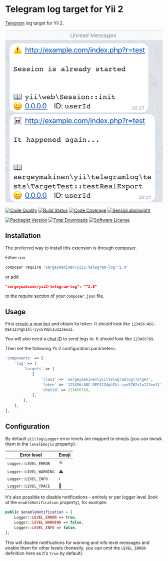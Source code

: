 # Telegram log target for Yii 2

[Telegram](https://telegram.org) log target for Yii 2.

![Screenshot](docs/README.png)

[![Code Quality](https://img.shields.io/scrutinizer/g/sergeymakinen/yii2-telegram-log.svg?style=flat-square)](https://scrutinizer-ci.com/g/sergeymakinen/yii2-telegram-log) [![Build Status](https://img.shields.io/travis/sergeymakinen/yii2-telegram-log.svg?style=flat-square)](https://travis-ci.org/sergeymakinen/yii2-telegram-log) [![Code Coverage](https://img.shields.io/codecov/c/github/sergeymakinen/yii2-telegram-log.svg?style=flat-square)](https://codecov.io/gh/sergeymakinen/yii2-telegram-log) [![SensioLabsInsight](https://img.shields.io/sensiolabs/i/8b4f3236-7c78-42d1-8355-54605598d941.svg?style=flat-square)](https://insight.sensiolabs.com/projects/8b4f3236-7c78-42d1-8355-54605598d941)

[![Packagist Version](https://img.shields.io/packagist/v/sergeymakinen/yii2-telegram-log.svg?style=flat-square)](https://packagist.org/packages/sergeymakinen/yii2-telegram-log) [![Total Downloads](https://img.shields.io/packagist/dt/sergeymakinen/yii2-telegram-log.svg?style=flat-square)](https://packagist.org/packages/sergeymakinen/yii2-telegram-log) [![Software License](https://img.shields.io/badge/license-MIT-brightgreen.svg?style=flat-square)](LICENSE)

## Installation

The preferred way to install this extension is through [composer](https://getcomposer.org/download/).

Either run

```bash
composer require "sergeymakinen/yii2-telegram-log:^2.0"
```

or add

```json
"sergeymakinen/yii2-telegram-log": "^2.0"
```

to the require section of your `composer.json` file.

## Usage

First [create a new bot](https://core.telegram.org/bots#6-botfather) and obtain its token. It should look like `123456:ABC-DEF1234ghIkl-zyx57W2v1u123ew11`.

You will also need a [chat ID](https://stackoverflow.com/questions/31078710/how-to-obtain-telegram-chat-id-for-a-specific-user) to send logs to. It should look like `123456789`.

Then set the following Yii 2 configuration parameters:

```php
'components' => [
    'log' => [
        'targets' => [
            [
                'class' => 'sergeymakinen\yii\telegramlog\Target',
                'token' => '123456:ABC-DEF1234ghIkl-zyx57W2v1u123ew11',
                'chatId' => 123456789,
            ],
        ],
    ],
],
```

## Configuration

By default `yii\log\Logger` error levels are mapped to emojis (you can tweak them in the `levelEmojis` property):

| Error level | Emoji
| --- | ---
`Logger::LEVEL_ERROR` | ☠️
`Logger::LEVEL_WARNING` | ⚠️
`Logger::LEVEL_INFO` | ℹ️
`Logger::LEVEL_TRACE` | 📝

It's also possible to disable notifications - entirely or per logger level (look at the `enableNotification` property), for example:

```php
public $enableNotification = [
    Logger::LEVEL_ERROR => true,
    Logger::LEVEL_WARNING => false,
    Logger::LEVEL_INFO => false,
];
```

This will disable notifications for warning and info level messages and enable them for other levels (honestly, you can omit the `LEVEL_ERROR` definition here as it's `true` by default).
